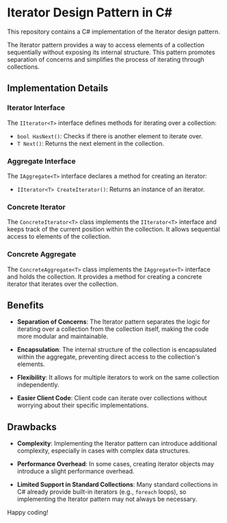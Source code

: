 # Iterator Design Pattern in C#

This repository contains a C# implementation of the Iterator design pattern. 

The Iterator pattern provides a way to access elements of a collection sequentially without exposing its internal structure. This pattern promotes separation of concerns and simplifies the process of iterating through collections.

## Implementation Details

### Iterator Interface

The `IIterator<T>` interface defines methods for iterating over a collection:

- `bool HasNext()`: Checks if there is another element to iterate over.
- `T Next()`: Returns the next element in the collection.

### Aggregate Interface

The `IAggregate<T>` interface declares a method for creating an iterator:

- `IIterator<T> CreateIterator()`: Returns an instance of an iterator.

### Concrete Iterator

The `ConcreteIterator<T>` class implements the `IIterator<T>` interface and keeps track of the current position within the collection. It allows sequential access to elements of the collection.

### Concrete Aggregate

The `ConcreteAggregate<T>` class implements the `IAggregate<T>` interface and holds the collection. It provides a method for creating a concrete iterator that iterates over the collection.

## Benefits

- **Separation of Concerns**: The Iterator pattern separates the logic for iterating over a collection from the collection itself, making the code more modular and maintainable.

- **Encapsulation**: The internal structure of the collection is encapsulated within the aggregate, preventing direct access to the collection's elements.

- **Flexibility**: It allows for multiple iterators to work on the same collection independently.

- **Easier Client Code**: Client code can iterate over collections without worrying about their specific implementations.

## Drawbacks

- **Complexity**: Implementing the Iterator pattern can introduce additional complexity, especially in cases with complex data structures.

- **Performance Overhead**: In some cases, creating iterator objects may introduce a slight performance overhead.

- **Limited Support in Standard Collections**: Many standard collections in C# already provide built-in iterators (e.g., `foreach` loops), so implementing the Iterator pattern may not always be necessary.


Happy coding!
